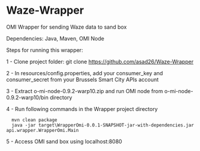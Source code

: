# Waze-Wrapper
OMI Wrapper for sending Waze data to sand box

Dependencies: Java, Maven, OMI Node


Steps for running this wrapper:
	
1 - Clone project folder: git clone https://github.com/asad26/Waze-Wrapper

2 - In resources/config.properties, add your consumer_key and consumer_secret from your Brussels Smart City APIs account

3 - Extract o-mi-node-0.9.2-warp10.zip and run OMI node from o-mi-node-0.9.2-warp10/bin directory

4 - Run following commands in the Wrapper project directory

	  mvn clean package
	  java -jar target\WrapperOmi-0.0.1-SNAPSHOT-jar-with-dependencies.jar api.wrapper.WrapperOmi.Main
	
5 - Access OMI sand box using localhost:8080 
